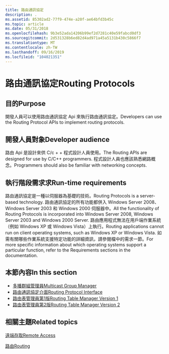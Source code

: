 ```yaml
---
title: 路由通訊協定
description: .
ms.assetid: 85302ad2-77f9-474e-a20f-ae64bfd3b45c
ms.topic: article
ms.date: 05/31/2018
ms.openlocfilehash: 9b3e52ada14206b99ef2d7281c40e59fabcd0df3
ms.sourcegitcommit: 2d531328b6ed82d4ad971a45a5131b430c5866f7
ms.translationtype: MT
ms.contentlocale: zh-TW
ms.lasthandoff: 09/16/2019
ms.locfileid: "104021351"
---
```

# <a name="routing-protocols"></a><span data-ttu-id="7fe89-103">路由通訊協定</span><span class="sxs-lookup"><span data-stu-id="7fe89-103">Routing Protocols</span></span>

## <a name="purpose"></a><span data-ttu-id="7fe89-104">目的</span><span class="sxs-lookup"><span data-stu-id="7fe89-104">Purpose</span></span>

<span data-ttu-id="7fe89-105">開發人員可以使用路由通訊協定 Api 來執行路由通訊協定。</span><span class="sxs-lookup"><span data-stu-id="7fe89-105">Developers can use the Routing Protocol APIs to implement routing protocols.</span></span>

## <a name="developer-audience"></a><span data-ttu-id="7fe89-106">開發人員對象</span><span class="sxs-lookup"><span data-stu-id="7fe89-106">Developer audience</span></span>

<span data-ttu-id="7fe89-107">路由 Api 是設計來供 C/c + + 程式設計人員使用。</span><span class="sxs-lookup"><span data-stu-id="7fe89-107">The Routing APIs are designed for use by C/C++ programmers.</span></span> <span data-ttu-id="7fe89-108">程式設計人員也應該熟悉網路概念。</span><span class="sxs-lookup"><span data-stu-id="7fe89-108">Programmers should also be familiar with networking concepts.</span></span>

## <a name="run-time-requirements"></a><span data-ttu-id="7fe89-109">執行階段需求求</span><span class="sxs-lookup"><span data-stu-id="7fe89-109">Run-time requirements</span></span>

<span data-ttu-id="7fe89-110">路由通訊協定是一種以伺服器為基礎的技術。</span><span class="sxs-lookup"><span data-stu-id="7fe89-110">Routing Protocols is a server-based technology.</span></span> <span data-ttu-id="7fe89-111">路由通訊協定的所有功能都併入 Windows Server 2008、Windows Server 2003 和 Windows 2000 伺服器中。</span><span class="sxs-lookup"><span data-stu-id="7fe89-111">All the functionality of Routing Protocols is incorporated into Windows Server 2008, Windows Server 2003 and Windows 2000 Server.</span></span> <span data-ttu-id="7fe89-112">路由應用程式無法在用戶端作業系統（例如 Windows XP 或 Windows Vista）上執行。</span><span class="sxs-lookup"><span data-stu-id="7fe89-112">Routing applications cannot run on client operating systems, such as Windows XP or Windows Vista.</span></span> <span data-ttu-id="7fe89-113">如需有關哪些作業系統支援特定功能的詳細資訊，請參閱檔中的需求一節。</span><span class="sxs-lookup"><span data-stu-id="7fe89-113">For more specific information about which operating systems support a particular function, refer to the Requirements sections in the documentation.</span></span>

## <a name="in-this-section"></a><span data-ttu-id="7fe89-114">本節內容</span><span class="sxs-lookup"><span data-stu-id="7fe89-114">In this section</span></span>

-   [<span data-ttu-id="7fe89-115">多播群組管理員</span><span class="sxs-lookup"><span data-stu-id="7fe89-115">Multicast Group Manager</span></span>](about-multicast-group-manager.md)
-   [<span data-ttu-id="7fe89-116">路由通訊協定介面</span><span class="sxs-lookup"><span data-stu-id="7fe89-116">Routing Protocol Interface</span></span>](about-routing-protocol-interface.md)
-   [<span data-ttu-id="7fe89-117">路由表管理員第1版</span><span class="sxs-lookup"><span data-stu-id="7fe89-117">Routing Table Manager Version 1</span></span>](about-routing-table-manager-version-1.md)
-   [<span data-ttu-id="7fe89-118">路由表管理員第2版</span><span class="sxs-lookup"><span data-stu-id="7fe89-118">Routing Table Manager Version 2</span></span>](about-routing-table-manager-version-2.md)

## <a name="related-topics"></a><span data-ttu-id="7fe89-119">相關主題</span><span class="sxs-lookup"><span data-stu-id="7fe89-119">Related topics</span></span>

<dl> <dt>

[<span data-ttu-id="7fe89-120">遠端存取</span><span class="sxs-lookup"><span data-stu-id="7fe89-120">Remote Access</span></span>](remote-access-start-page.md)
</dt> <dt>

[<span data-ttu-id="7fe89-121">路由</span><span class="sxs-lookup"><span data-stu-id="7fe89-121">Routing</span></span>](routing-start-page.md)
</dt> </dl>

 

 




